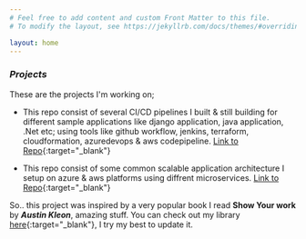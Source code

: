 ```yaml
---
# Feel free to add content and custom Front Matter to this file.
# To modify the layout, see https://jekyllrb.com/docs/themes/#overriding-theme-defaults

layout: home
---
```



### _Projects_
These are the projects I'm working on;

* This repo consist of several CI/CD pipelines I built & still building for different sample applications like django application, java application, .Net etc; using tools like github workflow, jenkins, terraform, cloudformation, azuredevops & aws codepipeline. 
[Link to Repo](https://github.com/goekezie/theCommitted){:target="_blank"}

* This repo consist of some common scalable application architecture I setup on azure & aws platforms using diffrent microservices.
[Link to Repo](https://github.com/goekezie/CloudArchitecture){:target="_blank"}


So.. this project was inspired by a very popular book I read **Show Your work** by **_Austin Kleon_**, amazing stuff. You can check out my library [here](https://drive.google.com/drive/folders/11VaGywrocBCWn3j5GuYqkMjLkG1dLqWm?usp=sharing){:target="_blank"}, I try my best to update it.



